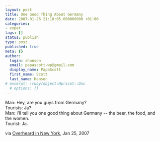 ```yaml
---
layout: post
title: One Good Thing About Germany
date: 2007-01-26 21:18:05.000000000 +01:00
categories:
- expat
tags: []
status: publish
type: post
published: true
meta: {}
author:
  login: shanson
  email: papascott-wp@gmail.com
  display_name: PapaScott
  first_name: Scott
  last_name: Hanson
# excerpt: !ruby/object:Hpricot::Doc
  # options: {}
---
```

<p><!-- ID = 38068 -->Man: Hey, are you guys from Germany?<br />Tourists: Ja?<br />Man: I'll tell you one good thing about Germany -- the beer, the food, and the women.<br />Tourist: Ja.</p>
<p>via <a href="http://www.overheardinnewyork.com/archives/008834.html">Overheard in New York</a>, Jan 25, 2007</p>
